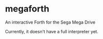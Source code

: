 megaforth
=========

An interactive Forth for the Sega Mega Drive

Currently, it doesn't have a full interpreter yet.
